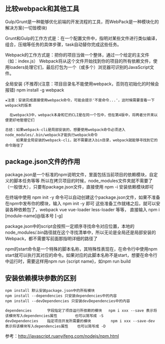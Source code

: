 ## 比较webpack和其他工具

  Gulp/Grunt是一种能够优化前端的开发流程的工具，而WebPack是一种模块化的解决方案(一切皆模块)

  Grunt和Gulp的工作方式是：在一个配置文件中，指明对某些文件进行类似编译，组合，压缩等任务的具体步骤，task自动替你完成这些任务。

  Webpack的工作方式是：把你的项目当做一个整体，通过一个给定的主文件（如：index.js）
  Webpack将从这个文件开始找到你的项目的所有依赖文件，使用loaders处理它们，最后打包为一个（或多个）浏览器可识别的JavaScript文件。
  
  全局安装 (不推荐)(注意：项目目录名不能使用webpack，否则在初始化的时候会报错)
  npm install -g webpack

    ★注意：安装完成直接使用webpack命令，可能会提示'不是命令...'，这时候需要查看一下webpack的版本
    
      在webpack3中，webpack本身和它的CLI是在同一个包中，但在第4版中，将两者分开来以便更好地管理它们
    
    总结：如果webpack-cli是局部安装的，想要使用webpack命令必须进入node_modules/.bin/webpack才能执行webpack命令
         如果是全局安装的webpack-cli，就不需要进入bin目录，webpack就能够寻找到它的命令路径了
 
 ## package.json文件的作用   
  package.json是一个标准的npm说明文件，里面包括当前项目的依赖模块，自定义的脚本任务等等
  所以在拷贝项目的时候，node_modules文件夹就不需要了（一般很大），只要有package.json文件，直接使用 npm -i 安装依赖模块即可
  
  在终端中使用 npm init -y 命令可以自动创建这个package.json文件，如果不准备在npm中发布你的模块，输入 npm init -y 即可
  这些准备工作就绪之后，就可以安装各种依赖包了，webpack vue vue-loader less-loader 等等， 直接输入 npm i [module-name]@版本号 [-g]
  
  package.json中的script会按照一定顺序寻找命令对应位置，本地的node_modules/.bin路径就在这个寻找清单中，所以无论是全局还是局部安装的Webpack，都不需要写前面那指明详细的路径了
  
  npm的start命令是一个特殊的脚本名称，其特殊性表现在，在命令行中使用npm start就可以执行其对应的命令。如果对应的此脚本名称不是start，想要在命令行中运行时，需要这样用npm run {script name}，如npm run build
    
  ## 安装依赖模块参数的区别

    npm install 默认安装package.json中的所有模块
    npm install --dependencies 只安装dependencies中的内容
    npm install --devDependencies 只安装devDependencies中的内容

    dependencies       字段指定了项目运行所依赖的模块   npm i xxx --save 表示将该模块写入dependencies属性        也可以简写成 -S
    devDependencies    指定项目开发所需要的模块         npm i xxx --save-dev 表示将该模块写入dependencies属性    也可以简写成 -D
  
 
 
 
 
 
 
 
 
 
 
 
 
 
 
 
 
 
 
 
 
 

    
参考：http://javascript.ruanyifeng.com/nodejs/npm.html
